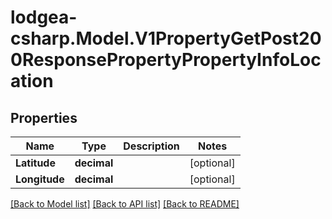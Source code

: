 
# lodgea-csharp.Model.V1PropertyGetPost200ResponsePropertyPropertyInfoLocation

## Properties

Name | Type | Description | Notes
------------ | ------------- | ------------- | -------------
**Latitude** | **decimal** |  | [optional] 
**Longitude** | **decimal** |  | [optional] 

[[Back to Model list]](../README.md#documentation-for-models)
[[Back to API list]](../README.md#documentation-for-api-endpoints)
[[Back to README]](../README.md)

